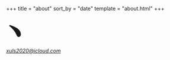 +++
title = "about"
sort_by = "date"
template = "about.html"
+++





<div style="font-size:3rem;">
  ﹅
</div>



*xuls2020@icloud.com*
